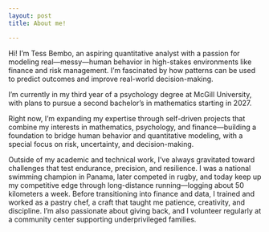 ```yaml
---
layout: post
title: About me!

---
```


Hi! I’m Tess Bembo, an aspiring quantitative analyst with a passion for modeling real—messy—human behavior in high-stakes environments like finance and risk management. I’m fascinated by how patterns can be used to predict outcomes and improve real-world decision-making.

I’m currently in my third year of a psychology degree at McGill University, with plans to pursue a second bachelor’s in mathematics starting in 2027.

Right now, I’m expanding my expertise through self-driven projects that combine my interests in mathematics, psychology, and finance—building a foundation to bridge human behavior and quantitative modeling, with a special focus on risk, uncertainty, and decision-making.

Outside of my academic and technical work, I’ve always gravitated toward challenges that test endurance, precision, and resilience. I was a national swimming champion in Panama, later competed in rugby, and today keep up my competitive edge through long-distance running—logging about 50 kilometers a week. Before transitioning into finance and data, I trained and worked as a pastry chef, a craft that taught me patience, creativity, and discipline. I’m also passionate about giving back, and I volunteer regularly at a community center supporting underprivileged families.
